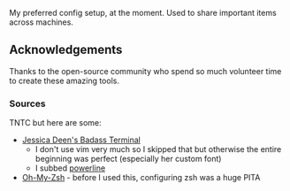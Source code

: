 My preferred config setup, at the moment. Used to share important items across machines.

## Acknowledgements

Thanks to the open-source community who spend so much volunteer time to create these amazing tools.

### Sources

TNTC but here are some:

- [Jessica Deen's Badass Terminal](https://jessicadeen.com/macos-ohmyzsh-tmux-vim-iterm2-powerlevel9k-badass-terminal/)
  - I don't use vim very much so I skipped that but otherwise the entire beginning was perfect (especially her custom font)
  - I subbed [powerline](https://github.com/powerline/powerline)
- [Oh-My-Zsh](https://ohmyz.sh/) - before I used this, configuring zsh was a huge PITA
